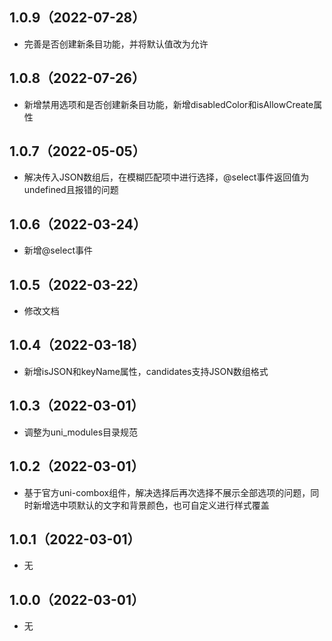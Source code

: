 ## 1.0.9（2022-07-28）
- 完善是否创建新条目功能，并将默认值改为允许
## 1.0.8（2022-07-26）
- 新增禁用选项和是否创建新条目功能，新增disabledColor和isAllowCreate属性
## 1.0.7（2022-05-05）
- 解决传入JSON数组后，在模糊匹配项中进行选择，@select事件返回值为undefined且报错的问题
## 1.0.6（2022-03-24）
- 新增@select事件
## 1.0.5（2022-03-22）
- 修改文档
## 1.0.4（2022-03-18）
- 新增isJSON和keyName属性，candidates支持JSON数组格式
## 1.0.3（2022-03-01）
- 调整为uni_modules目录规范
## 1.0.2（2022-03-01）
- 基于官方uni-combox组件，解决选择后再次选择不展示全部选项的问题，同时新增选中项默认的文字和背景颜色，也可自定义进行样式覆盖
## 1.0.1（2022-03-01）
- 无
## 1.0.0（2022-03-01）
- 无
